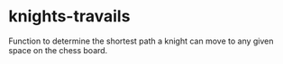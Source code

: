 # knights-travails
Function to determine the shortest path a knight can move to any given space on the chess board.
